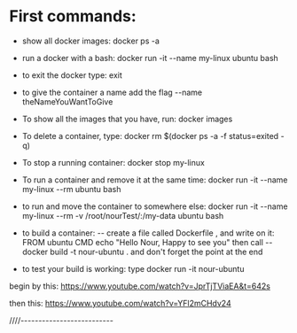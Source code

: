 # First commands:

- show all docker images:
docker ps -a


- run a docker with a bash:
docker run -it --name my-linux ubuntu bash

- to exit the docker type: exit

- to give the container a name add the flag --name theNameYouWantToGive

- To show all the images that you have, run:
docker images

- To delete a container, type:
docker rm $(docker ps -a -f status=exited -q)

- To stop a running container:
docker stop my-linux


- To run a container and remove it at the same time:
docker run -it --name my-linux --rm  ubuntu bash

- to run and move the container to somewhere else:
docker run -it --name my-linux --rm -v /root/nourTest/:/my-data ubuntu bash

- to build a container:
-- create a file called Dockerfile , and write on it:
FROM ubuntu
CMD echo "Hello Nour, Happy to see you"
then call
-- docker build -t nour-ubuntu .
and don't forget the point at the end

- to test your build is working: type
docker run -it nour-ubuntu


begin by this:
https://www.youtube.com/watch?v=JprTjTViaEA&t=642s

then this:
https://www.youtube.com/watch?v=YFl2mCHdv24

















////--------------------------

